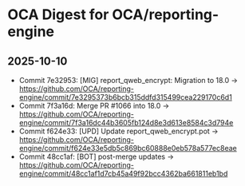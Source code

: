 # OCA Digest for OCA/reporting-engine

## 2025-10-10

- Commit 7e32953: [MIG] report_qweb_encrypt: Migration to 18.0 → https://github.com/OCA/reporting-engine/commit/7e3295373b6bcb315ddfd315499cea229170c6d1
- Commit 7f3a16d: Merge PR #1066 into 18.0 → https://github.com/OCA/reporting-engine/commit/7f3a16dc44b3605fb124d8e3d613e8584c3d794e
- Commit f624e33: [UPD] Update report_qweb_encrypt.pot → https://github.com/OCA/reporting-engine/commit/f624e33e5db5c869bc60888e0eb578a577ec8eae
- Commit 48cc1af: [BOT] post-merge updates → https://github.com/OCA/reporting-engine/commit/48cc1af1d7cb45a49f92bcc4362ba661811eb1bd

